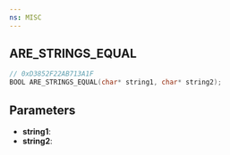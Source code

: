 ```yaml
---
ns: MISC
---
```

## ARE_STRINGS_EQUAL

```c
// 0xD3852F22AB713A1F
BOOL ARE_STRINGS_EQUAL(char* string1, char* string2);
```

## Parameters
* **string1**:
* **string2**:

